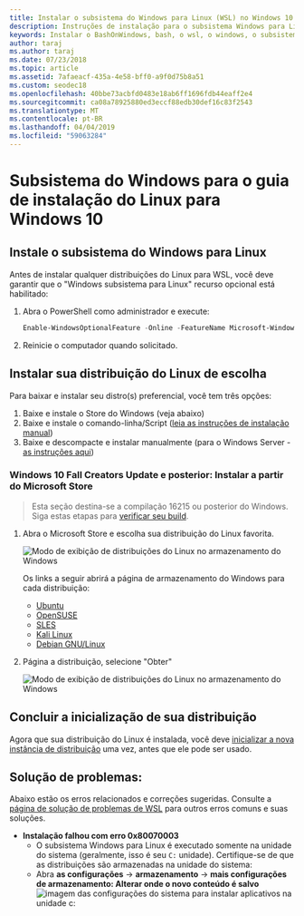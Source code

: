 ```yaml
---
title: Instalar o subsistema do Windows para Linux (WSL) no Windows 10
description: Instruções de instalação para o subsistema Windows para Linux no Windows 10.
keywords: Instalar o BashOnWindows, bash, o wsl, o windows, o subsistema do windows para linux, windowssubsystem, ubuntu, debian, suse, windows 10,
author: taraj
ms.author: taraj
ms.date: 07/23/2018
ms.topic: article
ms.assetid: 7afaeacf-435a-4e58-bff0-a9f0d75b8a51
ms.custom: seodec18
ms.openlocfilehash: 40bbe73acbfd0483e18ab6ff1696fdb44eaff2e4
ms.sourcegitcommit: ca08a78925880ed3eccf88edb30def16c83f2543
ms.translationtype: MT
ms.contentlocale: pt-BR
ms.lasthandoff: 04/04/2019
ms.locfileid: "59063284"
---
```

# <a name="windows-subsystem-for-linux-installation-guide-for-windows-10"></a>Subsistema do Windows para o guia de instalação do Linux para Windows 10

## <a name="install-the-windows-subsystem-for-linux"></a>Instale o subsistema do Windows para Linux

Antes de instalar qualquer distribuições do Linux para WSL, você deve garantir que o "Windows subsistema para Linux" recurso opcional está habilitado:

1. Abra o PowerShell como administrador e execute:
    ```powershell
    Enable-WindowsOptionalFeature -Online -FeatureName Microsoft-Windows-Subsystem-Linux
    ```

2. Reinicie o computador quando solicitado.

## <a name="install-your-linux-distribution-of-choice"></a>Instalar sua distribuição do Linux de escolha
Para baixar e instalar seu distro(s) preferencial, você tem três opções:
1. Baixe e instale o Store do Windows (veja abaixo)
1. Baixe e instale o comando-linha/Script ([leia as instruções de instalação manual](install-manual.md))
1. Baixe e descompacte e instalar manualmente (para o Windows Server - [as instruções aqui](install-on-server.md))

### <a name="windows-10-fall-creators-update-and-later-install-from-the-microsoft-store"></a>Windows 10 Fall Creators Update e posterior: Instalar a partir do Microsoft Store

> Esta seção destina-se a compilação 16215 ou posterior do Windows.  Siga estas etapas para [verificar seu build](troubleshooting.md#check-your-build-number). 

1. Abra o Microsoft Store e escolha sua distribuição do Linux favorita.

    ![Modo de exibição de distribuições do Linux no armazenamento do Windows](media/store.png)

    Os links a seguir abrirá a página de armazenamento do Windows para cada distribuição:

    * [Ubuntu](https://www.microsoft.com/store/p/ubuntu/9nblggh4msv6)
    * [OpenSUSE](https://www.microsoft.com/store/apps/9njvjts82tjx)
    * [SLES](https://www.microsoft.com/store/apps/9p32mwbh6cns)
    * [Kali Linux](https://www.microsoft.com/store/apps/9PKR34TNCV07)
    * [Debian GNU/Linux](https://www.microsoft.com/store/apps/9MSVKQC78PK6)

1. Página a distribuição, selecione "Obter"

    ![Modo de exibição de distribuições do Linux no armazenamento do Windows](media/UbuntuStore.png)

## <a name="complete-initialization-of-your-distro"></a>Concluir a inicialização de sua distribuição
Agora que sua distribuição do Linux é instalada, você deve [inicializar a nova instância de distribuição](initialize-distro.md) uma vez, antes que ele pode ser usado.

## <a name="troubleshooting"></a>Solução de problemas: 

Abaixo estão os erros relacionados e correções sugeridas. Consulte a [página de solução de problemas de WSL](troubleshooting.md) para outros erros comuns e suas soluções.

* **Instalação falhou com erro 0x80070003**
    * O subsistema Windows para Linux é executado somente na unidade do sistema (geralmente, isso é seu `C:` unidade). Certifique-se de que as distribuições são armazenadas na unidade do sistema:  
    * Abra **as configurações** -> **armazenamento** -> **mais configurações de armazenamento: Alterar onde o novo conteúdo é salvo**
    ![imagem das configurações do sistema para instalar aplicativos na unidade c:](media/AppStorage.png)
